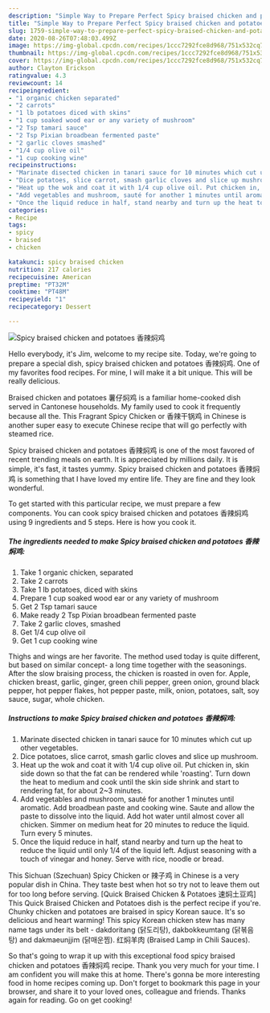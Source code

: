 ```yaml
---
description: "Simple Way to Prepare Perfect Spicy braised chicken and potatoes 香辣焖鸡"
title: "Simple Way to Prepare Perfect Spicy braised chicken and potatoes 香辣焖鸡"
slug: 1759-simple-way-to-prepare-perfect-spicy-braised-chicken-and-potatoes
date: 2020-08-26T07:48:03.499Z
image: https://img-global.cpcdn.com/recipes/1ccc7292fce8d968/751x532cq70/spicy-braised-chicken-and-potatoes-香辣焖鸡-recipe-main-photo.jpg
thumbnail: https://img-global.cpcdn.com/recipes/1ccc7292fce8d968/751x532cq70/spicy-braised-chicken-and-potatoes-香辣焖鸡-recipe-main-photo.jpg
cover: https://img-global.cpcdn.com/recipes/1ccc7292fce8d968/751x532cq70/spicy-braised-chicken-and-potatoes-香辣焖鸡-recipe-main-photo.jpg
author: Clayton Erickson
ratingvalue: 4.3
reviewcount: 14
recipeingredient:
- "1 organic chicken separated"
- "2 carrots"
- "1 lb potatoes diced with skins"
- "1 cup soaked wood ear or any variety of mushroom"
- "2 Tsp tamari sauce"
- "2 Tsp Pixian broadbean fermented paste"
- "2 garlic cloves smashed"
- "1/4 cup olive oil"
- "1 cup cooking wine"
recipeinstructions:
- "Marinate disected chicken in tanari sauce for 10 minutes which cut up other vegetables."
- "Dice potatoes, slice carrot, smash garlic cloves and slice up mushroom."
- "Heat up the wok and coat it with 1/4 cup olive oil. Put chicken in, skin side down so that the fat can be rendered while &#39;roasting&#39;. Turn down the heat to medium and cook until the skin side shrink and start to rendering fat, for about 2~3 minutes."
- "Add vegetables and mushroom, sauté for another 1 minutes until aromatic. Add broadbean paste and cooking wine. Saute and allow the paste to dissolve into the liquid. Add hot water until almost cover all chicken. Simmer on medium heat for 20 minutes to reduce the liquid. Turn every 5 minutes."
- "Once the liquid reduce in half, stand nearby and turn up the heat to reduce the liquid until only 1/4 of the liquid left. Adjust seasoning with a touch of vinegar and honey. Serve with rice, noodle or bread."
categories:
- Recipe
tags:
- spicy
- braised
- chicken

katakunci: spicy braised chicken 
nutrition: 217 calories
recipecuisine: American
preptime: "PT32M"
cooktime: "PT48M"
recipeyield: "1"
recipecategory: Dessert

---
```



![Spicy braised chicken and potatoes 香辣焖鸡](https://img-global.cpcdn.com/recipes/1ccc7292fce8d968/751x532cq70/spicy-braised-chicken-and-potatoes-香辣焖鸡-recipe-main-photo.jpg)

Hello everybody, it's Jim, welcome to my recipe site. Today, we're going to prepare a special dish, spicy braised chicken and potatoes 香辣焖鸡. One of my favorites food recipes. For mine, I will make it a bit unique. This will be really delicious.

Braised chicken and potatoes 薯仔焖鸡 is a familiar home-cooked dish served in Cantonese households. My family used to cook it frequently because all the. This Fragrant Spicy Chicken or 香辣干锅鸡 in Chinese is another super easy to execute Chinese recipe that will go perfectly with steamed rice.

Spicy braised chicken and potatoes 香辣焖鸡 is one of the most favored of recent trending meals on earth. It is appreciated by millions daily. It is simple, it's fast, it tastes yummy. Spicy braised chicken and potatoes 香辣焖鸡 is something that I have loved my entire life. They are fine and they look wonderful.


To get started with this particular recipe, we must prepare a few components. You can cook spicy braised chicken and potatoes 香辣焖鸡 using 9 ingredients and 5 steps. Here is how you cook it.

<!--inarticleads1-->

##### The ingredients needed to make Spicy braised chicken and potatoes 香辣焖鸡:

1. Take 1 organic chicken, separated
1. Take 2 carrots
1. Take 1 lb potatoes, diced with skins
1. Prepare 1 cup soaked wood ear or any variety of mushroom
1. Get 2 Tsp tamari sauce
1. Make ready 2 Tsp Pixian broadbean fermented paste
1. Take 2 garlic cloves, smashed
1. Get 1/4 cup olive oil
1. Get 1 cup cooking wine


Thighs and wings are her favorite. The method used today is quite different, but based on similar concept- a long time together with the seasonings. After the slow braising process, the chicken is roasted in oven for. Apple, chicken breast, garlic, ginger, green chili pepper, green onion, ground black pepper, hot pepper flakes, hot pepper paste, milk, onion, potatoes, salt, soy sauce, sugar, whole chicken. 

<!--inarticleads2-->

##### Instructions to make Spicy braised chicken and potatoes 香辣焖鸡:

1. Marinate disected chicken in tanari sauce for 10 minutes which cut up other vegetables.
1. Dice potatoes, slice carrot, smash garlic cloves and slice up mushroom.
1. Heat up the wok and coat it with 1/4 cup olive oil. Put chicken in, skin side down so that the fat can be rendered while &#39;roasting&#39;. Turn down the heat to medium and cook until the skin side shrink and start to rendering fat, for about 2~3 minutes.
1. Add vegetables and mushroom, sauté for another 1 minutes until aromatic. Add broadbean paste and cooking wine. Saute and allow the paste to dissolve into the liquid. Add hot water until almost cover all chicken. Simmer on medium heat for 20 minutes to reduce the liquid. Turn every 5 minutes.
1. Once the liquid reduce in half, stand nearby and turn up the heat to reduce the liquid until only 1/4 of the liquid left. Adjust seasoning with a touch of vinegar and honey. Serve with rice, noodle or bread.


This Sichuan (Szechuan) Spicy Chicken or 辣子鸡 in Chinese is a very popular dish in China. They taste best when hot so try not to leave them out for too long before serving. [Quick Braised Chicken &amp; Potatoes 速焖土豆鸡] This Quick Braised Chicken and Potatoes dish is the perfect recipe if you&#39;re. Chunky chicken and potatoes are braised in spicy Korean sauce. It&#39;s so delicious and heart warming! This spicy Korean chicken stew has many name tags under its belt - dakdoritang (닭도리탕), dakbokkeumtang (닭볶음탕) and dakmaeunjjim (닭매운찜). 红焖羊肉 (Braised Lamp in Chili Sauces). 

So that's going to wrap it up with this exceptional food spicy braised chicken and potatoes 香辣焖鸡 recipe. Thank you very much for your time. I am confident you will make this at home. There's gonna be more interesting food in home recipes coming up. Don't forget to bookmark this page in your browser, and share it to your loved ones, colleague and friends. Thanks again for reading. Go on get cooking!
